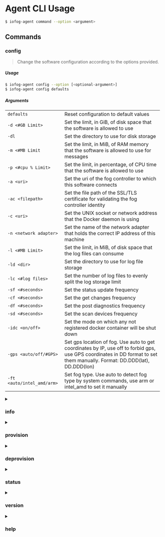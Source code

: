 # Agent CLI Usage

```sh
$ iofog-agent command --option <argument>
```

## Commands

### config

> Change the software configuration according to the options provided.

##### Usage

```sh
$ iofog-agent config --option [<optional-argument>]
$ iofog-agent config defaults
```

##### Arguments

|     |  |
| --- | -- |
| `defaults`                 | Reset configuration to default values |
| `-d <#GB Limit>`           | Set the limit, in GiB, of disk space that the software is allowed to use |
| `-dl `                     | Set the directory to use for disk storage |
| `-m <#MB Limit`            | Set the limit, in MiB, of RAM memory that the software is allowed to use for messages |
| `-p <#cpu % Limit>`        | Set the limit, in percentage, of CPU time that the software is allowed to use |
| `-a <uri>`                 | Set the uri of the fog controller to which this software connects |
| `-ac <filepath>`           | Set the file path of the SSL/TLS certificate for validating the fog controller identity |
| `-c <uri>`                 | Set the UNIX socket or network address that the Docker daemon is using |
| `-n <network adapter>`     |    Set the name of the network adapter that holds the correct IP address of this machine |
| `-l <#MB Limit>`           | Set the limit, in MiB, of disk space that the log files can consume |
| `-ld <dir>`                | Set the directory to use for log file storage |
| `-lc <#log files>`         | Set the number of log files to evenly split the log storage limit |
| `-sf <#seconds>`           | Set the status update frequency |
| `-cf <#seconds>`           | Set the get changes frequency |
| `-df <#seconds>`           | Set the post diagnostics frequency |
| `-sd <#seconds>`           | Set the scan devices frequency |
| `-idc <on/off>`            | Set the mode on which any not registered docker container will be shut down |
| `-gps <auto/off/#GPS>`     | Set gps location of fog. Use auto to get coordinates by IP, use off to forbid gps, use GPS coordinates in DD format to set them manually. Format: DD.DDD(lat), DD.DDD(lon) |
| `-ft <auto/intel_amd/arm>` | Set fog type. Use auto to detect fog type by system commands, use arm or intel_amd to set it manually |

<details class="agent-command">
  <summary><h3>info</h3></summary>
<div markdown="1">

> Display the current configuration and other information about the software

##### Usage

| `$ iofog-agent info`

</div>
</details>


<details class="agent-command">
  <summary><h3>provision</h3></summary>
<div markdown="1">

> Change the software configuration according to the options provided.

##### Usage

| `$ iofog config --option [<optional-argument>]`
| `$ iofog config defaults`

##### Arguments

| `defaults`                 | Reset configuration to default values

</div>
</details>


<details class="agent-command">
  <summary><h3>deprovision</h3></summary>
<div markdown="1">

> Change the software configuration according to the options provided.

##### Usage

| `$ iofog config --option [<optional-argument>]`
| `$ iofog config defaults`

##### Arguments

| `defaults`                 | Reset configuration to default values

</div>
</details>


<details class="agent-command">
  <summary><h3>status</h3></summary>
<div markdown="1">

> Change the software configuration according to the options provided.

##### Usage

| `$ iofog config --option [<optional-argument>]`
| `$ iofog config defaults`

##### Arguments

| `defaults`                 | Reset configuration to default values

</div>
</details>


<details class="agent-command">
  <summary><h3>version</h3></summary>
<div markdown="1">

> Change the software configuration according to the options provided.

##### Usage

| `$ iofog config --option [<optional-argument>]`
| `$ iofog config defaults`

##### Arguments

| `defaults`                 | Reset configuration to default values

</div>
</details>


<details class="agent-command">
  <summary><h3>help</h3></summary>
<div markdown="1">

> Change the software configuration according to the options provided.

##### Usage

| `$ iofog config --option [<optional-argument>]`
| `$ iofog config defaults`

##### Arguments

| `defaults`                 | Reset configuration to default values

</div>
</details>


<!--
```


Option           GNU long option         Meaning
======           ===============         =======
-h, -?           --help                  Show this message
-v               --version               Display the software version and
                                         license information


Command          Arguments               Meaning
=======          =========               =======
help                                     Show this message
version                                  Display the software version and
                                         license information
status                                   Display current status information
                                         about the software
provision        <provisioning key>      Attach this software to the
                                         configured ioFog controller
deprovision                              Detach this software from all
                                         ioFog controllers
info                                     Display the current configuration
                                         and other information about the
                                         software
config           [Parameter] [VALUE]     Change the software configuration
                                         according to the options provided
                 defaults                Reset configuration to default values
                 -d <#GB Limit>          Set the limit, in GiB, of disk space
                                         that the software is allowed to use
                 -dl <dir>               Set the directory to use for disk
                                         storage
                 -m <#MB Limit>          Set the limit, in MiB, of RAM memory that
                                         the software is allowed to use for
                                         messages
                 -p <#cpu % Limit>       Set the limit, in percentage, of CPU
                                         time that the software is allowed
                                         to use
                 -a <uri>                Set the uri of the fog controller
                                         to which this software connects
                 -ac <filepath>          Set the file path of the SSL/TLS
                                         certificate for validating the fog
                                         controller identity
                 -c <uri>                Set the UNIX socket or network address
                                         that the Docker daemon is using
                 -n <network adapter>    Set the name of the network adapter
                                         that holds the correct IP address of
                                         this machine
                 -l <#MB Limit>          Set the limit, in MiB, of disk space
                                         that the log files can consume
                 -ld <dir>               Set the directory to use for log file
                                         storage
                 -lc <#log files>        Set the number of log files to evenly
                                         split the log storage limit
                 -sf <#seconds>          Set the status update frequency
                 -cf <#seconds>          Set the get changes frequency
                 -df <#seconds>          Set the post diagnostics frequency
                 -sd <#seconds>          Set the scan devices frequency
                 -idc <on/off>           Set the mode on which any not
										  registered docker container will be
										  shut down
                 -gps <auto/off          Set gps location of fog.
                      /#GPS DD.DDD(lat), Use auto to get coordinates by IP,
                            DD.DDD(lon)  use off to forbid gps,
                                         use GPS coordinates in DD format to set them manually
                 -ft <auto               Set fog type.
                     /intel_amd/arm>     Use auto to detect fog type by system commands,
                                         use arm or intel_amd to set it manually


Report bugs to: edgemaster@iofog.org
ioFog home page: http://iofog.org
For users with Eclipse accounts, report bugs to: https://bugs.eclipse.org/bugs/enter_bug.cgi?product=iofog
```


- help
- version
- status
- provision
- deprovision
- info
- config

-->